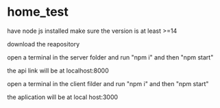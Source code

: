 # home_test
have node js installed make sure the version is at least >=14 

download the reapository

open a terminal in the server folder and run "npm i" and then "npm start"

the api link will be at localhost:8000

open a terminal in the client filder and run "npm i" and then "npm start"

the aplication will be at local host:3000
